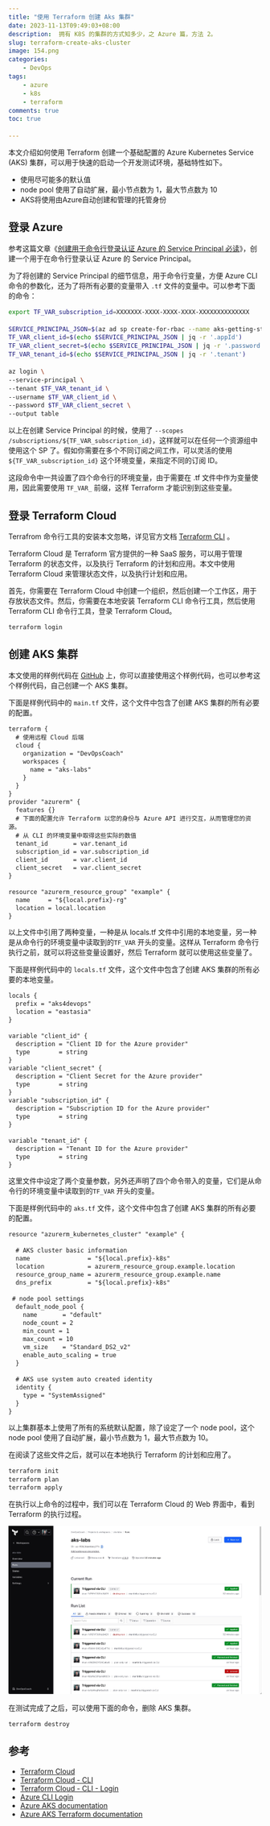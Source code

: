 ```yaml
---
title: "使用 Terraform 创建 Aks 集群"
date: 2023-11-13T09:49:03+08:00
description:  拥有 K8S 的集群的方式知多少，之 Azure 篇，方法 2。
slug: terraform-create-aks-cluster
image: 154.png
categories:
    - DevOps
tags:
    - azure
    - k8s
    - terraform
comments: true
toc: true

---
```


本文介绍如何使用 Terraform 创建一个基础配置的 Azure Kubernetes Service (AKS) 集群，可以用于快速的启动一个开发测试环境，基础特性如下。

* 使用尽可能多的默认值
* node pool 使用了自动扩展，最小节点数为 1，最大节点数为 10
* AKS将使用由Azure自动创建和管理的托管身份

## 登录 Azure

参考这篇文章《[创建用于命令行登录认证 Azure 的 Service Principal 必读](https://martinliu.cn/blog/create-azure-sp-for-cli/)》，创建一个用于在命令行登录认证 Azure 的 Service Principal。

为了将创建的 Service Principal 的细节信息，用于命令行变量，方便 Azure CLI 命令的参数化，还为了将所有必要的变量带入 `.tf` 文件的变量中。可以参考下面的命令：

```bash
export TF_VAR_subscription_id=XXXXXXX-XXXX-XXXX-XXXX-XXXXXXXXXXXXXX

SERVICE_PRINCIPAL_JSON=$(az ad sp create-for-rbac --name aks-getting-started-sp --role Contributor --scopes /subscriptions/${TF_VAR_subscription_id} -o json)
TF_VAR_client_id=$(echo $SERVICE_PRINCIPAL_JSON | jq -r '.appId')
TF_VAR_client_secret=$(echo $SERVICE_PRINCIPAL_JSON | jq -r '.password')
TF_VAR_tenant_id=$(echo $SERVICE_PRINCIPAL_JSON | jq -r '.tenant')

az login \
--service-principal \
--tenant $TF_VAR_tenant_id \
--username $TF_VAR_client_id \
--password $TF_VAR_client_secret \
--output table
```

以上在创建 Service Principal 的时候，使用了 `--scopes /subscriptions/${TF_VAR_subscription_id}`，这样就可以在任何一个资源组中使用这个 SP 了。假如你需要在多个不同订阅之间工作，可以灵活的使用 `${TF_VAR_subscription_id}` 这个环境变量，来指定不同的订阅 ID。

这段命令中一共设置了四个命令行的环境变量，由于需要在 .tf 文件中作为变量使用，因此需要使用 `TF_VAR_` 前缀，这样 Terraform 才能识别到这些变量。

## 登录 Terraform Cloud

Terrafrom 命令行工具的安装本文忽略，详见官方文档 [Terraform CLI](https://www.terraform.io/docs/cli/index.html) 。

Terraform Cloud 是 Terraform 官方提供的一种 SaaS 服务，可以用于管理 Terraform 的状态文件，以及执行 Terraform 的计划和应用。本文中使用 Terraform Cloud 来管理状态文件，以及执行计划和应用。

首先，你需要在 Terraform Cloud 中创建一个组织，然后创建一个工作区，用于存放状态文件。然后，你需要在本地安装 Terraform CLI 命令行工具，然后使用 Terraform CLI 命令行工具，登录 Terraform Cloud。

```bash
terraform login
```

## 创建 AKS 集群

本文使用的样例代码在 [GitHub](https://github.com/martinliu/azure-labs/tree/main/lab02) 上，你可以直接使用这个样例代码，也可以参考这个样例代码，自己创建一个 AKS 集群。

下面是样例代码中的 `main.tf` 文件，这个文件中包含了创建 AKS 集群的所有必要的配置。

```hcl
terraform {
  # 使用远程 Cloud 后端
  cloud {
    organization = "DevOpsCoach"
    workspaces {
      name = "aks-labs"
    }
  }
}
provider "azurerm" {
  features {}
  # 下面的配置允许 Terraform 以您的身份与 Azure API 进行交互，从而管理您的资源。
  # 从 CLI 的环境变量中取得这些实际的数值
  tenant_id       = var.tenant_id
  subscription_id = var.subscription_id
  client_id       = var.client_id
  client_secret   = var.client_secret
}

resource "azurerm_resource_group" "example" {
  name     = "${local.prefix}-rg"
  location = local.location
}
```

以上文件中引用了两种变量，一种是从 locals.tf 文件中引用的本地变量，另一种是从命令行的环境变量中读取到的`TF_VAR` 开头的变量。这样从 Terraform 命令行执行之前，就可以将这些变量设置好，然后 Terraform 就可以使用这些变量了。

下面是样例代码中的 `locals.tf` 文件，这个文件中包含了创建 AKS 集群的所有必要的本地变量。

```hcl
locals {
  prefix = "aks4devops"
  location = "eastasia"
}

variable "client_id" {
  description = "Client ID for the Azure provider"
  type        = string
}
variable "client_secret" {
  description = "Client Secret for the Azure provider"
  type        = string
}
variable "subscription_id" {
  description = "Subscription ID for the Azure provider"
  type        = string
}

variable "tenant_id" {
  description = "Tenant ID for the Azure provider"
  type        = string
}
```

这里文件中设定了两个变量参数，另外还声明了四个命令带入的变量，它们是从命令行的环境变量中读取到的`TF_VAR` 开头的变量。

下面是样例代码中的 `aks.tf` 文件，这个文件中包含了创建 AKS 集群的所有必要的配置。

```hcl
resource "azurerm_kubernetes_cluster" "example" {

  # AKS cluster basic information
  name                = "${local.prefix}-k8s"
  location            = azurerm_resource_group.example.location
  resource_group_name = azurerm_resource_group.example.name
  dns_prefix          = "${local.prefix}-k8s"

 # node pool settings 
  default_node_pool {
    name       = "default"
    node_count = 2
    min_count = 1
    max_count = 10
    vm_size    = "Standard_DS2_v2"
    enable_auto_scaling = true
  }

  # AKS use system auto created identity 
  identity {
    type = "SystemAssigned"
  }
}
```

以上集群基本上使用了所有的系统默认配置，除了设定了一个 node pool，这个 node pool 使用了自动扩展，最小节点数为 1，最大节点数为 10。

在阅读了这些文件之后，就可以在本地执行 Terraform 的计划和应用了。

```bash
terraform init
terraform plan
terraform apply
```

在执行以上命令的过程中，我们可以在 Terraform Cloud 的 Web 界面中，看到 Terraform 的执行过程。

![terraform runs](2023-11-14_23-14-28.jpg)


在测试完成了之后，可以使用下面的命令，删除 AKS 集群。

```bash
terraform destroy
```

## 参考

* [Terraform Cloud](https://www.terraform.io/docs/cloud/index.html)
* [Terraform Cloud - CLI](https://www.terraform.io/docs/cloud/cli/install-bash.html)
* [Terraform Cloud - CLI - Login](https://www.terraform.io/docs/cloud/cli/login.html)
* [Azure CLI Login](https://docs.microsoft.com/en-us/cli/azure/reference-index?view=azure-cli-latest#az-login)
* [Azure AKS documentation](https://docs.microsoft.com/en-us/azure/aks/)
* [Azure AKS Terraform documentation](https://registry.terraform.io/providers/hashicorp/azurerm/latest/docs/resources/kubernetes_cluster)